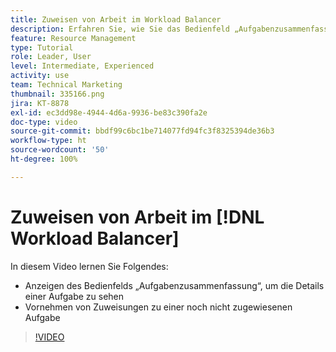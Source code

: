 ```yaml
---
title: Zuweisen von Arbeit im Workload Balancer
description: Erfahren Sie, wie Sie das Bedienfeld „Aufgabenzusammenfassung“ anzeigen und Zuweisungen zu einer noch nicht zugewiesenen Aufgabe vornehmen können.
feature: Resource Management
type: Tutorial
role: Leader, User
level: Intermediate, Experienced
activity: use
team: Technical Marketing
thumbnail: 335166.png
jira: KT-8878
exl-id: ec3dd98e-4944-4d6a-9936-be83c390fa2e
doc-type: video
source-git-commit: bbdf99c6bc1be714077fd94fc3f8325394de36b3
workflow-type: ht
source-wordcount: '50'
ht-degree: 100%

---
```


# Zuweisen von Arbeit im [!DNL Workload Balancer]

In diesem Video lernen Sie Folgendes:

* Anzeigen des Bedienfelds „Aufgabenzusammenfassung“, um die Details einer Aufgabe zu sehen
* Vornehmen von Zuweisungen zu einer noch nicht zugewiesenen Aufgabe


>[!VIDEO](https://video.tv.adobe.com/v/335166/?quality=12&learn=on&enablevpops=1)
